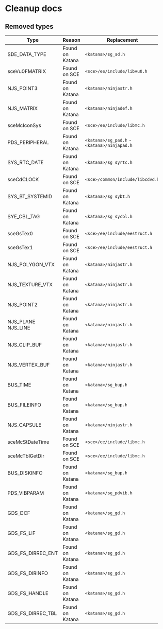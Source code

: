 # Cleanup docs

## Removed types

| Type | Reason | Replacement |
| --- | --- | --- |
| SDE_DATA_TYPE | Found on Katana | `<katana>/sg_sd.h` |
| sceVu0FMATRIX | Found on SCE | `<sce>/ee/include/libvu0.h` |
| NJS_POINT3 | Found on Katana | `<katana>/ninjastr.h` | 
| NJS_MATRIX | Found on Katana | `<katana>/ninjadef.h` |
| sceMcIconSys | Found on SCE | `<sce>/ee/include/libmc.h` |
| PDS_PERIPHERAL | Found on Katana | `<katana>/sg_pad.h` - `<katana>/ninjapad.h` |
| SYS_RTC_DATE | Found on Katana | `<katana>/sg_syrtc.h` |
| sceCdCLOCK | Found on SCE | `<sce>/common/include/libcdvd.h` |
| SYS_BT_SYSTEMID | Found on Katana | `<katana>/sg_sybt.h` |
| SYE_CBL_TAG | Found on Katana | `<katana>/sg_sycbl.h` |
| sceGsTex0 | Found on SCE | `<sce>/ee/include/eestruct.h` |
| sceGsTex1 | Found on SCE | `<sce>/ee/include/eestruct.h` |
| NJS_POLYGON_VTX | Found on Katana | `<katana>/ninjastr.h` |
| NJS_TEXTURE_VTX | Found on Katana | `<katana>/ninjastr.h` |
| NJS_POINT2 | Found on Katana | `<katana>/ninjastr.h` |
| NJS_PLANE NJS_LINE | Found on Katana | `<katana>/ninjastr.h` |
| NJS_CLIP_BUF | Found on Katana | `<katana>/ninjastr.h` |
| NJS_VERTEX_BUF | Found on Katana | `<katana>/ninjastr.h` |
| BUS_TIME | Found on Katana | `<katana>/sg_bup.h` |
| BUS_FILEINFO | Found on Katana | `<katana>/sg_bup.h` |
| NJS_CAPSULE | Found on Katana | `<katana>/ninjastr.h` |
| sceMcStDateTime | Found on SCE | `<sce>/ee/include/libmc.h` |
| sceMcTblGetDir | Found on SCE | `<sce>/ee/include/libmc.h` |
| BUS_DISKINFO | Found on Katana | `<katana>/sg_bup.h` |
| PDS_VIBPARAM | Found on Katana | `<katana>/sg_pdvib.h` |
| GDS_DCF | Found on Katana | `<katana>/sg_gd.h` |
| GDS_FS_LIF | Found on Katana | `<katana>/sg_gd.h` |
| GDS_FS_DIRREC_ENT | Found on Katana | `<katana>/sg_gd.h` |
| GDS_FS_DIRINFO | Found on Katana | `<katana>/sg_gd.h` |
| GDS_FS_HANDLE | Found on Katana | `<katana>/sg_gd.h` |
| GDS_FS_DIRREC_TBL | Found on Katana | `<katana>/sg_gd.h` |